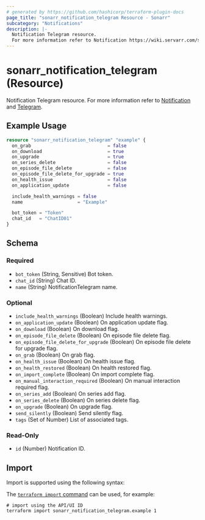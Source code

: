 ```yaml
---
# generated by https://github.com/hashicorp/terraform-plugin-docs
page_title: "sonarr_notification_telegram Resource - Sonarr"
subcategory: "Notifications"
description: |-
  Notification Telegram resource.
  For more information refer to Notification https://wiki.servarr.com/sonarr/settings#connect and Telegram https://wiki.servarr.com/sonarr/supported#telegram.
---
```


# sonarr_notification_telegram (Resource)

<!-- subcategory:Notifications -->
Notification Telegram resource.
For more information refer to [Notification](https://wiki.servarr.com/sonarr/settings#connect) and [Telegram](https://wiki.servarr.com/sonarr/supported#telegram).

## Example Usage

```terraform
resource "sonarr_notification_telegram" "example" {
  on_grab                            = false
  on_download                        = true
  on_upgrade                         = true
  on_series_delete                   = false
  on_episode_file_delete             = false
  on_episode_file_delete_for_upgrade = true
  on_health_issue                    = false
  on_application_update              = false

  include_health_warnings = false
  name                    = "Example"

  bot_token = "Token"
  chat_id   = "ChatID01"
}
```

<!-- schema generated by tfplugindocs -->
## Schema

### Required

- `bot_token` (String, Sensitive) Bot token.
- `chat_id` (String) Chat ID.
- `name` (String) NotificationTelegram name.

### Optional

- `include_health_warnings` (Boolean) Include health warnings.
- `on_application_update` (Boolean) On application update flag.
- `on_download` (Boolean) On download flag.
- `on_episode_file_delete` (Boolean) On episode file delete flag.
- `on_episode_file_delete_for_upgrade` (Boolean) On episode file delete for upgrade flag.
- `on_grab` (Boolean) On grab flag.
- `on_health_issue` (Boolean) On health issue flag.
- `on_health_restored` (Boolean) On health restored flag.
- `on_import_complete` (Boolean) On import complete flag.
- `on_manual_interaction_required` (Boolean) On manual interaction required flag.
- `on_series_add` (Boolean) On series add flag.
- `on_series_delete` (Boolean) On series delete flag.
- `on_upgrade` (Boolean) On upgrade flag.
- `send_silently` (Boolean) Send silently flag.
- `tags` (Set of Number) List of associated tags.

### Read-Only

- `id` (Number) Notification ID.

## Import

Import is supported using the following syntax:

The [`terraform import` command](https://developer.hashicorp.com/terraform/cli/commands/import) can be used, for example:

```shell
# import using the API/UI ID
terraform import sonarr_notification_telegram.example 1
```
